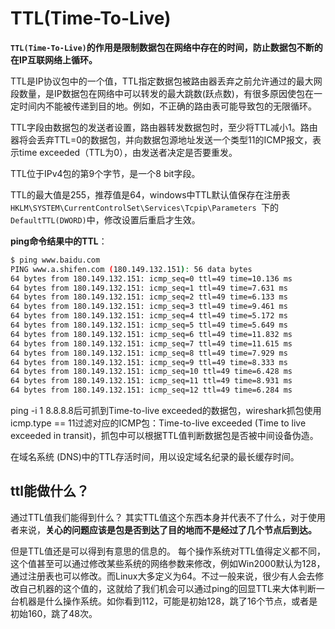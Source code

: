 # TTL(Time-To-Live)

**`TTL(Time-To-Live)`的作用是限制数据包在网络中存在的时间，防止数据包不断的在IP互联网络上循环。**

TTL是IP协议包中的一个值，TTL指定数据包被路由器丢弃之前允许通过的最大网段数量，是IP数据包在网络中可以转发的最大跳数(跃点数)，有很多原因使包在一定时间内不能被传递到目的地。例如，不正确的路由表可能导致包的无限循环。


TTL字段由数据包的发送者设置，路由器转发数据包时，至少将TTL减小1。路由器将会丢弃TTL=0的数据包，并向数据包源地址发送一个类型11的ICMP报文，表示time exceeded（TTL为0），由发送者决定是否要重发。

TTL位于IPv4包的第9个字节，是一个8 bit字段。

TTL的最大值是255，推荐值是64，windows中TTL默认值保存在注册表`HKLM\SYSTEM\CurrentControlSet\Services\Tcpip\Parameters `下的`DefaultTTL(DWORD)`中，修改设置后重启才生效。

**ping命令结果中的TTL**：

```bash
$ ping www.baidu.com
PING www.a.shifen.com (180.149.132.151): 56 data bytes
64 bytes from 180.149.132.151: icmp_seq=0 ttl=49 time=10.136 ms
64 bytes from 180.149.132.151: icmp_seq=1 ttl=49 time=7.631 ms
64 bytes from 180.149.132.151: icmp_seq=2 ttl=49 time=6.133 ms
64 bytes from 180.149.132.151: icmp_seq=3 ttl=49 time=9.461 ms
64 bytes from 180.149.132.151: icmp_seq=4 ttl=49 time=5.172 ms
64 bytes from 180.149.132.151: icmp_seq=5 ttl=49 time=5.649 ms
64 bytes from 180.149.132.151: icmp_seq=6 ttl=49 time=11.832 ms
64 bytes from 180.149.132.151: icmp_seq=7 ttl=49 time=11.615 ms
64 bytes from 180.149.132.151: icmp_seq=8 ttl=49 time=7.929 ms
64 bytes from 180.149.132.151: icmp_seq=9 ttl=49 time=8.333 ms
64 bytes from 180.149.132.151: icmp_seq=10 ttl=49 time=6.428 ms
64 bytes from 180.149.132.151: icmp_seq=11 ttl=49 time=8.931 ms
64 bytes from 180.149.132.151: icmp_seq=12 ttl=49 time=6.284 ms
```

ping -i 1 8.8.8.8后可抓到Time-to-live exceeded的数据包，wireshark抓包使用icmp.type == 11过滤对应的ICMP包：Time-to-live exceeded (Time to live exceeded in transit)，抓包中可以根据TTL值判断数据包是否被中间设备伪造。

在域名系统 (DNS)中的TTL存活时间，用以设定域名纪录的最长缓存时间。

## ttl能做什么？

通过TTL值我们能得到什么？ 其实TTL值这个东西本身并代表不了什么，对于使用者来说，**关心的问题应该是包是否到达了目的地而不是经过了几个节点后到达。**

但是TTL值还是可以得到有意思的信息的。 每个操作系统对TTL值得定义都不同，这个值甚至可以通过修改某些系统的网络参数来修改，例如Win2000默认为128，通过注册表也可以修改。而Linux大多定义为64。不过一般来说，很少有人会去修改自己机器的这个值的，这就给了我们机会可以通过ping的回显TTL来大体判断一台机器是什么操作系统。如你看到112，可能是初始128，跳了16个节点，或者是初始160，跳了48次。 